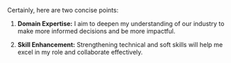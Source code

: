 Certainly, here are two concise points:

1. **Domain Expertise:** I aim to deepen my understanding of our industry to make more informed decisions and be more impactful.

2. **Skill Enhancement:** Strengthening technical and soft skills will help me excel in my role and collaborate effectively.
